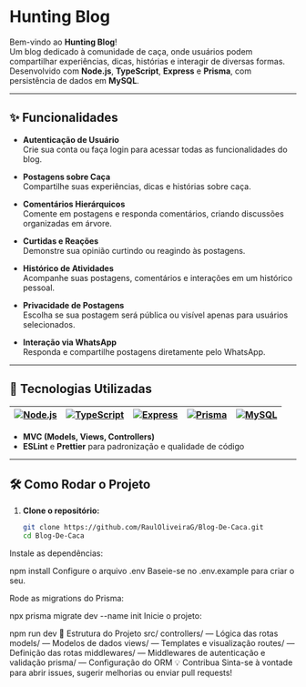 # Hunting Blog

Bem-vindo ao **Hunting Blog**!  
Um blog dedicado à comunidade de caça, onde usuários podem compartilhar experiências, dicas, histórias e interagir de diversas formas. Desenvolvido com **Node.js**, **TypeScript**, **Express** e **Prisma**, com persistência de dados em **MySQL**.

---

## ✨ Funcionalidades

- **Autenticação de Usuário**  
  Crie sua conta ou faça login para acessar todas as funcionalidades do blog.

- **Postagens sobre Caça**  
  Compartilhe suas experiências, dicas e histórias sobre caça.

- **Comentários Hierárquicos**  
  Comente em postagens e responda comentários, criando discussões organizadas em árvore.

- **Curtidas e Reações**  
  Demonstre sua opinião curtindo ou reagindo às postagens.

- **Histórico de Atividades**  
  Acompanhe suas postagens, comentários e interações em um histórico pessoal.

- **Privacidade de Postagens**  
  Escolha se sua postagem será pública ou visível apenas para usuários selecionados.

- **Interação via WhatsApp**  
  Responda e compartilhe postagens diretamente pelo WhatsApp.

---

## 🚀 Tecnologias Utilizadas

| [![Node.js](https://img.shields.io/badge/Node.js-339933?logo=node.js&logoColor=white)](https://nodejs.org/) | [![TypeScript](https://img.shields.io/badge/TypeScript-3178C6?logo=typescript&logoColor=white)](https://www.typescriptlang.org/) | [![Express](https://img.shields.io/badge/Express-000000?logo=express&logoColor=white)](https://expressjs.com/) | [![Prisma](https://img.shields.io/badge/Prisma-2D3748?logo=prisma&logoColor=white)](https://www.prisma.io/) | [![MySQL](https://img.shields.io/badge/MySQL-4479A1?logo=mysql&logoColor=white)](https://www.mysql.com/) |
|---|---|---|---|---|

- **MVC (Models, Views, Controllers)**
- **ESLint** e **Prettier** para padronização e qualidade de código

---

## 🛠️ Como Rodar o Projeto

1. **Clone o repositório:**
   ```bash
   git clone https://github.com/RaulOliveiraG/Blog-De-Caca.git
   cd Blog-De-Caca
Instale as dependências:

npm install
Configure o arquivo .env
Baseie-se no .env.example para criar o seu.

Rode as migrations do Prisma:

npx prisma migrate dev --name init
Inicie o projeto:

npm run dev
📁 Estrutura do Projeto
src/
controllers/ — Lógica das rotas
models/ — Modelos de dados
views/ — Templates e visualização
routes/ — Definição das rotas
middlewares/ — Middlewares de autenticação e validação
prisma/ — Configuração do ORM
💡 Contribua
Sinta-se à vontade para abrir issues, sugerir melhorias ou enviar pull requests!
